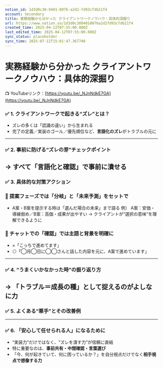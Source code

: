 ```yaml
---
notion_id: 1d3d0c30-9401-8076-a2d2-fd93cfdb21f4
account: Secondary
title: 実務経験から分かった クライアントワークノウハウ：具体的深掘り
url: https://www.notion.so/1d3d0c3094018076a2d2fd93cfdb21f4
created_time: 2025-04-12T07:55:00.000Z
last_edited_time: 2025-04-12T07:55:00.000Z
sync_status: placeholder
sync_time: 2025-07-12T15:01:47.367748
---
```

# 実務経験から分かった クライアントワークノウハウ：具体的深掘り

📺 YouTubeリンク：[https://youtu.be/_NJnNdkE7GA](https://youtu.be/_NJnNdkE7GA)
### ✅ 1. クライアントワークで起きる“ズレ”とは？
- ズレの多くは「認識の違い」から生まれる
- 完了の定義／実装のゴール／優先順位など、**言語化のズレ**がトラブルの元に
---
### ✅ 2. 事前に防げる“ズレの芽”チェックポイント
→ すべて「言語化と確認」で事前に潰せる
---
### ✅ 3. 具体的な対策アクション
### 🔹 提案フェーズでは「分岐」と「未来予測」をセットで
- A案・B案を提示する時は「選んだ場合の未来」まで語る
  例）
  A案：安価・導線弱め／B案：高価・成果が出やすい
  → クライアントが“選択の意味”を理解できるように
### 🔹 チャットでの「確認」では主語と背景を明確に
- ×「こっちで進めてます」
- ◎「◯月◯日に◯◯さんと話した内容を元に、A案で進めています」
---
### ✅ 4. “うまくいかなかった時”の振り返り方
→ 「トラブル＝成長の種」として捉えるのがよしなに力
---
### ✅ 5. よくある“悪手”とその改善例
---
### ✅ 6. 「安心して任せられる人」になるために
- “実装力”だけではなく、“ズレを潰す力”が信頼に直結
- 特に重要なのは、**事前共有・中間確認・言葉選び**
- 「今、何が起きていて、何に困っているか？」を自分視点だけでなく**相手視点で想像する力**